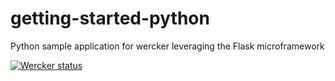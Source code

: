 getting-started-python
======================

Python sample application for wercker leveraging the Flask
microframework

[![Wercker
status](https://app.wercker.com/status/b312ecb5c6fdd7c6eb871455a5b8964e/m)](https://app.wercker.com/project/bykey/b312ecb5c6fdd7c6eb871455a5b8964e)
